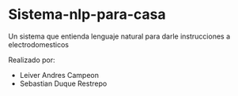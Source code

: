# Sistema-nlp-para-casa
Un sistema que entienda lenguaje natural para darle instrucciones a electrodomesticos

Realizado por:
- Leiver Andres Campeon
- Sebastian Duque Restrepo